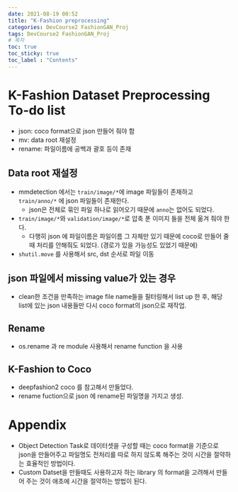 ```yaml
---
date: 2021-08-19 00:52
title: "K-Fashion preprocessing"
categories: DevCourse2 FashionGAN_Proj
tags: DevCourse2 FashionGAN_Proj
# 목차
toc: true  
toc_sticky: true 
toc_label : "Contents"
---
```


# K-Fashion Dataset Preprocessing To-do list
- json: coco format으로 json 만들어 줘야 함
- mv: data root 재설정
- rename: 파일이름에 공백과 괄호 등이 존재



## Data root 재설정
- mmdetection 에서는 `train/image/*`에 image 파일들이 존재하고 `train/anno/*` 에 json 파일들이 존재한다.
  - json은 전체로 묶인 파일 하나로 읽어오기 때문에 `anno`는 없어도 되었다.
- `train/image/*`와 `validation/image/*`로 압축 푼 이미지 들을 전체 옮겨 줘야 한다.
  - 다행히 json 에 파일이름은 파일이름 그 자체만 있기 때문에 coco로 만들어 줄때 처리를 안해줘도 되었다. (경로가 있을 가능성도 있었기 때문에)
- `shutil.move` 를 사용해서 src, dst 순서로 파일 이동

## json 파일에서 missing value가 있는 경우
- clean한 조건을 만족하는 image file name들을 필터링해서 list up 한 후, 해당 list에 있는 json 내용들만 다시 coco format의 json으로 재작업.

## Rename
- os.rename 과 re module 사용해서 rename function 을 사용

## K-Fashion to Coco
- deepfashion2 coco 를 참고해서 만들었다.
- rename fuction으로 json 에 rename된 파일명을 가지고 생성.




# Appendix
- Object Detection Task로 데이터셋을 구성할 때는 coco format을 기준으로 json을 만들어주고 파일명도 전처리를 따로 하지 않도록 해주는 것이 시간을 절약하는 효율적인 방법이다.
- Custom Datset을 만들때도 사용하고자 하는 library 의 format을 고려해서 만들어 주는 것이 애초에 시간을 절약하는 방법이 된다.


